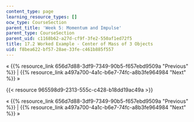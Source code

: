```yaml
---
content_type: page
learning_resource_types: []
ocw_type: CourseSection
parent_title: 'Week 5: Momentum and Impulse'
parent_type: CourseSection
parent_uid: c1168b62-a27d-cf9f-3fe2-550af1ed72f5
title: 17.2 Worked Example - Center of Mass of 3 Objects
uid: f8bea622-bf57-28ae-33fe-c461b885f557
---
```


« {{% resource_link 656d7d88-3df9-7349-90b5-f657ebd9509a "Previous" %}} | {{% resource_link a497a700-4a1c-b6e7-74fc-a8b3fe964984 "Next" %}} »

{{< resource 965598d9-2313-555c-c428-b18dd19ac49a >}}

« {{% resource_link 656d7d88-3df9-7349-90b5-f657ebd9509a "Previous" %}} | {{% resource_link a497a700-4a1c-b6e7-74fc-a8b3fe964984 "Next" %}} »